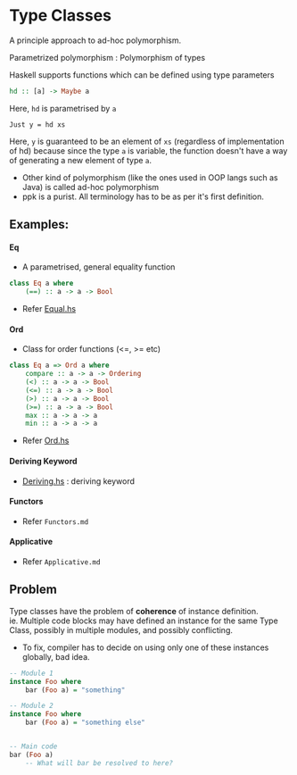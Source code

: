 # Type Classes

A principle approach to ad-hoc polymorphism.

Parametrized polymorphism : Polymorphism of types

Haskell supports functions which can be defined using type parameters
```Haskell
hd :: [a] -> Maybe a
```
Here, `hd` is parametrised by `a`

```
Just y = hd xs
```
Here, `y` is guaranteed to be an element of `xs` (regardless of implementation of hd) because since the type `a` is variable, the function doesn't have a way of generating a new element of type `a`.


- Other kind of polymorphism (like the ones used in OOP langs such as Java) is called ad-hoc polymorphism
- ppk is a purist. All terminology has to be as per it's first definition.

## Examples:
#### Eq
- A parametrised, general equality function
```Haskell
class Eq a where
    (==) :: a -> a -> Bool
```
- Refer [Equal.hs](Haskell/Equal.hs)

#### Ord
- Class for order functions (<=, >= etc)
```Haskell
class Eq a => Ord a where
    compare :: a -> a -> Ordering
    (<) :: a -> a -> Bool
    (<=) :: a -> a -> Bool
    (>) :: a -> a -> Bool
    (>=) :: a -> a -> Bool
    max :: a -> a -> a
    min :: a -> a -> a
```
- Refer [Ord.hs](Haskell/Ord.hs)

#### Deriving Keyword
- [Deriving.hs](Haskell/Deriving.hs) : deriving keyword

#### Functors
- Refer `Functors.md`

#### Applicative
- Refer `Applicative.md`


## Problem
Type classes have the problem of **coherence** of instance definition.  
ie. Multiple code blocks may have defined an instance for the same Type Class, possibly in multiple modules, and possibly conflicting.  
- To fix, compiler has to decide on using only one of these instances globally, bad idea.

```Haskell
-- Module 1
instance Foo where
    bar (Foo a) = "something"

-- Module 2
instance Foo where
    bar (Foo a) = "something else"


-- Main code
bar (Foo a)
    -- What will bar be resolved to here?
```